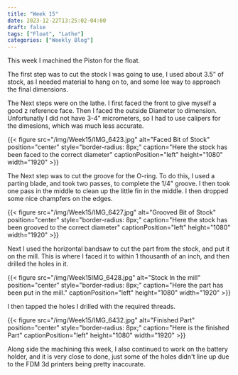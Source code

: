 ```yaml
---
title: "Week 15"
date: 2023-12-22T13:25:02-04:00
draft: false    
tags: ["Float", "Lathe"]
categories: ["Weekly Blog"]
---
```


This week I machined the Piston for the float.

The first step was to cut the stock I was going to use, I used about 3.5" of stock, as I needed material to hang on to, and some lee way to approach the final dimensions. 

The Next steps were on the lathe. I first faced the front to give myself a good z reference face. Then I faced the outside Diameter to dimension. Unfortunatly I did not have 3-4" micrometers, so I had to use calipers for the dimesions, which was much less accurate. 

{{< figure src="/img/Week15/IMG_6423.jpg" alt="Faced Bit of Stock" position="center" style="border-radius: 8px;" caption="Here the stock has been faced to the correct diameter" captionPosition="left" height="1080" width="1920" >}}

The Next step was to cut the groove for the O-ring. To do this, I used a parting blade, and took two passes, to complete the 1/4" groove. I then took one pass in the middle to clean up the little fin in the middle. I then dropped some nice champfers on the edges.

{{< figure src="/img/Week15/IMG_6427.jpg" alt="Grooved Bit of Stock" position="center" style="border-radius: 8px;" caption="Here the stock has been grooved to the correct diameter" captionPosition="left" height="1080" width="1920" >}}

Next I used the horizontal bandsaw to cut the part from the stock, and put it on the mill. This is where I faced it to within 1 thousanth of an inch, and then drilled the holes in it.

{{< figure src="/img/Week15IMG_6428.jpg" alt="Stock In the mill" position="center" style="border-radius: 8px;" caption="Here the part has been put in the mill." captionPosition="left" height="1080" width="1920" >}}

I then tapped the holes I drilled with the required threads. 

{{< figure src="/img/Week15/IMG_6432.jpg" alt="Finished Part" position="center" style="border-radius: 8px;" caption="Here is the finished Part" captionPosition="left" height="1080" width="1920" >}}

Along side the machining this week, I also continued to work on the battery holder, and it is very close to done, just some of the holes didn't line up due to the FDM 3d printers being pretty inaccurate. 
